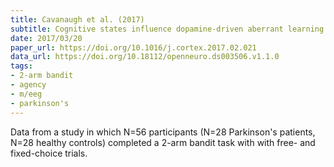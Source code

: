 ```yaml
---
title: Cavanaugh et al. (2017)
subtitle: Cognitive states influence dopamine-driven aberrant learning in Parkinson's disease
date: 2017/03/20
paper_url: https://doi.org/10.1016/j.cortex.2017.02.021
data_url: https://doi.org/10.18112/openneuro.ds003506.v1.1.0
tags:
- 2-arm bandit
- agency
- m/eeg
- parkinson's
---
```


Data from a study in which N=56 participants (N=28 Parkinson's patients, N=28 healthy controls) completed a 2-arm bandit task with with free- and fixed-choice trials.
